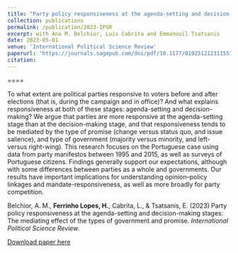 ```yaml
---
title: "Party policy responsiveness at the agenda-setting and decision-making stages: The mediating effect of the types of government and promise"
collection: publications
permalink: /publication/2023-IPSR
excerpt: with Ana M. Belchior, Luís Cabrita and Emmanouil Tsatsanis
date: 2023-05-01
venue: 'International Political Science Review'
paperurl: 'https://journals.sagepub.com/doi/pdf/10.1177/01925121231155140'
citation: 
---
```


==== 

To what extent are political parties responsive to voters before and after elections (that is, during the campaign and in office)? And what explains responsiveness at both of these stages: agenda-setting and decision-making? We argue that parties are more responsive at the agenda-setting stage than at the decision-making stage, and that responsiveness tends to be mediated by the type of promise (change versus status quo, and issue salience), and type of government (majority versus minority, and left- versus right-wing). This research focuses on the Portuguese case using data from party manifestos between 1995 and 2015, as well as surveys of Portuguese citizens. Findings generally support our expectations, although with some differences between parties as a whole and governments. Our results have important implications for understanding opinion–policy linkages and mandate-responsiveness, as well as more broadly for party competition.

Belchior, A. M., <b>Ferrinho Lopes, H.</b>, Cabrita, L., & Tsatsanis, E. (2023) Party policy responsiveness at the agenda-setting and decision-making stages: The mediating effect of the types of government and promise. <i>International Political Science Review</i>.

[Download paper here](https://journals.sagepub.com/doi/pdf/10.1177/01925121231155140)
